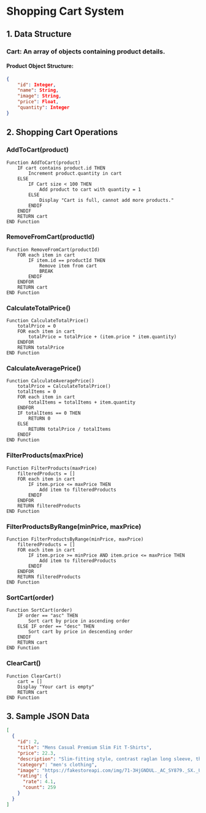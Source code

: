 # Shopping Cart System

## 1. Data Structure

### Cart: An array of objects containing product details.

#### Product Object Structure:

```json
{
    "id": Integer,
    "name": String,
    "image": String,
    "price": Float,
    "quantity": Integer
}
```

## 2. Shopping Cart Operations

### AddToCart(product)

```pseudo
Function AddToCart(product)
    IF cart contains product.id THEN
        Increment product.quantity in cart
    ELSE
        IF Cart size < 100 THEN
            Add product to cart with quantity = 1
        ELSE
            Display "Cart is full, cannot add more products."
        ENDIF
    ENDIF
    RETURN cart
END Function
```

### RemoveFromCart(productId)

```pseudo
Function RemoveFromCart(productId)
    FOR each item in cart
        IF item.id == productId THEN
            Remove item from cart
            BREAK
        ENDIF
    ENDFOR
    RETURN cart
END Function
```

### CalculateTotalPrice()

```pseudo
Function CalculateTotalPrice()
    totalPrice = 0
    FOR each item in cart
        totalPrice = totalPrice + (item.price * item.quantity)
    ENDFOR
    RETURN totalPrice
END Function
```

### CalculateAveragePrice()

```pseudo
Function CalculateAveragePrice()
    totalPrice = CalculateTotalPrice()
    totalItems = 0
    FOR each item in cart
        totalItems = totalItems + item.quantity
    ENDFOR
    IF totalItems == 0 THEN
        RETURN 0
    ELSE
        RETURN totalPrice / totalItems
    ENDIF
END Function
```

### FilterProducts(maxPrice)

```pseudo
Function FilterProducts(maxPrice)
    filteredProducts = []
    FOR each item in cart
        IF item.price <= maxPrice THEN
            Add item to filteredProducts
        ENDIF
    ENDFOR
    RETURN filteredProducts
END Function
```

### FilterProductsByRange(minPrice, maxPrice)

```pseudo
Function FilterProductsByRange(minPrice, maxPrice)
    filteredProducts = []
    FOR each item in cart
        IF item.price >= minPrice AND item.price <= maxPrice THEN
            Add item to filteredProducts
        ENDIF
    ENDFOR
    RETURN filteredProducts
END Function
```

### SortCart(order)

```pseudo
Function SortCart(order)
    IF order == "asc" THEN
        Sort cart by price in ascending order
    ELSE IF order == "desc" THEN
        Sort cart by price in descending order
    ENDIF
    RETURN cart
END Function
```

### ClearCart()

```pseudo
Function ClearCart()
    cart = []
    Display "Your cart is empty"
    RETURN cart
END Function
```

## 3. Sample JSON Data

```json
[
  {
    "id": 2,
    "title": "Mens Casual Premium Slim Fit T-Shirts",
    "price": 22.3,
    "description": "Slim-fitting style, contrast raglan long sleeve, three-button henley placket, light weight & soft fabric for breathable and comfortable wearing. And Solid stitched shirts with round neck made for durability and a great fit for casual fashion wear and diehard baseball fans. The Henley style round neckline includes a three-button placket.",
    "category": "men's clothing",
    "image": "https://fakestoreapi.com/img/71-3HjGNDUL._AC_SY879._SX._UX._SY._UY_.jpg",
    "rating": {
      "rate": 4.1,
      "count": 259
    }
  }
]
```


